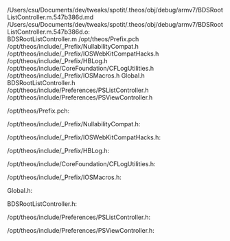 /Users/csu/Documents/dev/tweaks/spotit/.theos/obj/debug/armv7/BDSRootListController.m.547b386d.md /Users/csu/Documents/dev/tweaks/spotit/.theos/obj/debug/armv7/BDSRootListController.m.547b386d.o: \
  BDSRootListController.m /opt/theos/Prefix.pch \
  /opt/theos/include/_Prefix/NullabilityCompat.h \
  /opt/theos/include/_Prefix/IOSWebKitCompatHacks.h \
  /opt/theos/include/_Prefix/HBLog.h \
  /opt/theos/include/CoreFoundation/CFLogUtilities.h \
  /opt/theos/include/_Prefix/IOSMacros.h Global.h \
  BDSRootListController.h \
  /opt/theos/include/Preferences/PSListController.h \
  /opt/theos/include/Preferences/PSViewController.h

/opt/theos/Prefix.pch:

/opt/theos/include/_Prefix/NullabilityCompat.h:

/opt/theos/include/_Prefix/IOSWebKitCompatHacks.h:

/opt/theos/include/_Prefix/HBLog.h:

/opt/theos/include/CoreFoundation/CFLogUtilities.h:

/opt/theos/include/_Prefix/IOSMacros.h:

Global.h:

BDSRootListController.h:

/opt/theos/include/Preferences/PSListController.h:

/opt/theos/include/Preferences/PSViewController.h:

